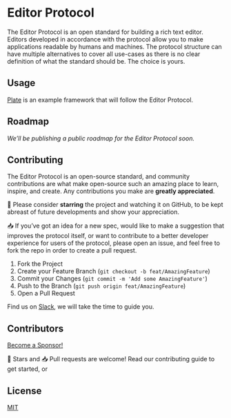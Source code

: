 # Editor Protocol

The Editor Protocol is an open standard for building a rich text editor. Editors developed in accordance with the protocol allow you to make applications readable by humans and machines. The protocol structure can have multiple alternatives to cover all use-cases as there is no clear definition of what the standard should be. The choice is yours.

## Usage

[Plate](https://github.com/udecode/plate) is an example framework that will follow the Editor Protocol.

## Roadmap

_We’ll be publishing a public roadmap for the Editor Protocol soon._

<!-- See the [open issues](https://github.com/udecode/editor-protocol/issues?q=is%3Aissue+is%3Aopen) for a list of some proposed features (and known issues). -->

## Contributing

The Editor Protocol is an open-source standard, and community contributions are what make open-source such an amazing place to learn, inspire, and create. Any contributions you make are **greatly appreciated**.

🌟 Please consider **starring** the project and watching it on GitHub, to be kept abreast of future developments and show your appreciation.

📥 If you’ve got an idea for a new spec, would like to make a suggestion that improves the protocol itself, or want to contribute to a better developer experience for users of the protocol, please open an issue, and feel free to fork the repo in order to create a pull request.

1.  Fork the Project
2.  Create your Feature Branch (`git checkout -b feat/AmazingFeature`)
3.  Commit your Changes (`git commit -m 'Add some AmazingFeature'`)
4.  Push to the Branch (`git push origin feat/AmazingFeature`)
5.  Open a Pull Request

<!-- If you’re looking for inspiration regarding new specs to write, or contributions you could make, please check the [open issues](https://github.com/udecode/editor-protocol/issues?q=is%3Aissue+is%3Aopen). -->

Find us on [Slack](https://slate-js.slack.com/messages/plate), we will take the time to guide you.

## Contributors

[Become a Sponsor!](https://github.com/sponsors/zbeyens)

🌟 Stars and 📥 Pull requests are welcome! Read our contributing guide to get started, or 

## License

[MIT](https://github.com/udecode/editor-protocol/blob/main/LICENSE)
